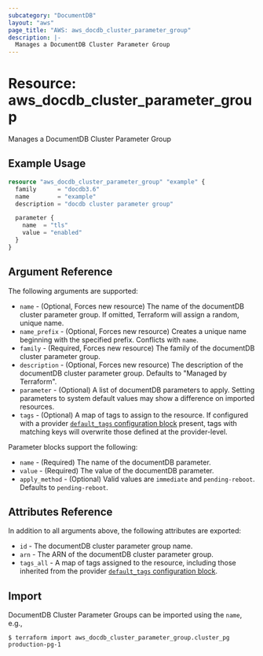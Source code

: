 ```yaml
---
subcategory: "DocumentDB"
layout: "aws"
page_title: "AWS: aws_docdb_cluster_parameter_group"
description: |-
  Manages a DocumentDB Cluster Parameter Group
---
```


# Resource: aws_docdb_cluster_parameter_group

Manages a DocumentDB Cluster Parameter Group

## Example Usage

```terraform
resource "aws_docdb_cluster_parameter_group" "example" {
  family      = "docdb3.6"
  name        = "example"
  description = "docdb cluster parameter group"

  parameter {
    name  = "tls"
    value = "enabled"
  }
}
```

## Argument Reference

The following arguments are supported:

* `name` - (Optional, Forces new resource) The name of the documentDB cluster parameter group. If omitted, Terraform will assign a random, unique name.
* `name_prefix` - (Optional, Forces new resource) Creates a unique name beginning with the specified prefix. Conflicts with `name`.
* `family` - (Required, Forces new resource) The family of the documentDB cluster parameter group.
* `description` - (Optional, Forces new resource) The description of the documentDB cluster parameter group. Defaults to "Managed by Terraform".
* `parameter` - (Optional) A list of documentDB parameters to apply. Setting parameters to system default values may show a difference on imported resources.
* `tags` - (Optional) A map of tags to assign to the resource. If configured with a provider [`default_tags` configuration block](/docs/providers/aws/index.html#default_tags-configuration-block) present, tags with matching keys will overwrite those defined at the provider-level.

Parameter blocks support the following:

* `name` - (Required) The name of the documentDB parameter.
* `value` - (Required) The value of the documentDB parameter.
* `apply_method` - (Optional) Valid values are `immediate` and `pending-reboot`. Defaults to `pending-reboot`.

## Attributes Reference

In addition to all arguments above, the following attributes are exported:

* `id` - The documentDB cluster parameter group name.
* `arn` - The ARN of the documentDB cluster parameter group.
* `tags_all` - A map of tags assigned to the resource, including those inherited from the provider [`default_tags` configuration block](/docs/providers/aws/index.html#default_tags-configuration-block).

## Import

DocumentDB Cluster Parameter Groups can be imported using the `name`, e.g.,

```
$ terraform import aws_docdb_cluster_parameter_group.cluster_pg production-pg-1
```
